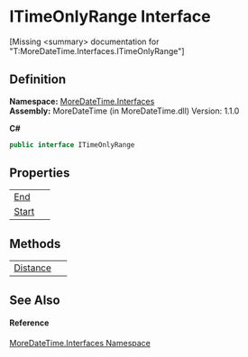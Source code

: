 # ITimeOnlyRange Interface


\[Missing &lt;summary&gt; documentation for "T:MoreDateTime.Interfaces.ITimeOnlyRange"\]



## Definition
**Namespace:** <a href="N_MoreDateTime_Interfaces">MoreDateTime.Interfaces</a>  
**Assembly:** MoreDateTime (in MoreDateTime.dll) Version: 1.1.0

**C#**
``` C#
public interface ITimeOnlyRange
```



## Properties
<table>
<tr>
<td><a href="P_MoreDateTime_Interfaces_ITimeOnlyRange_End">End</a></td>
<td> </td></tr>
<tr>
<td><a href="P_MoreDateTime_Interfaces_ITimeOnlyRange_Start">Start</a></td>
<td> </td></tr>
</table>

## Methods
<table>
<tr>
<td><a href="M_MoreDateTime_Interfaces_ITimeOnlyRange_Distance">Distance</a></td>
<td> </td></tr>
</table>

## See Also


#### Reference
<a href="N_MoreDateTime_Interfaces">MoreDateTime.Interfaces Namespace</a>  
